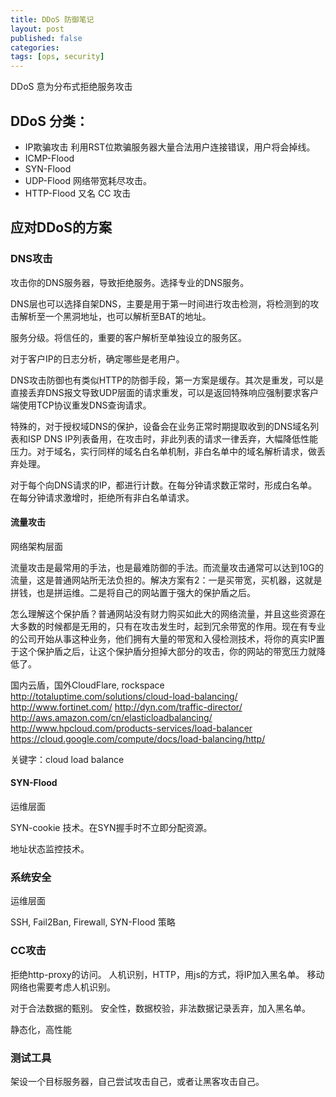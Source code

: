 ```yaml
---
title: DDoS 防御笔记
layout: post
published: false
categories:
tags: [ops, security]
---
```


DDoS 意为分布式拒绝服务攻击

## DDoS 分类：

* IP欺骗攻击 利用RST位欺骗服务器大量合法用户连接错误，用户将会掉线。
* ICMP-Flood
* SYN-Flood
* UDP-Flood  网络带宽耗尽攻击。
* HTTP-Flood 又名 CC 攻击

## 应对DDoS的方案

### DNS攻击
攻击你的DNS服务器，导致拒绝服务。选择专业的DNS服务。

DNS层也可以选择自架DNS，主要是用于第一时间进行攻击检测，将检测到的攻击解析至一个黑洞地址，也可以解析至BAT的地址。

服务分级。将信任的，重要的客户解析至单独设立的服务区。

对于客户IP的日志分析，确定哪些是老用户。

DNS攻击防御也有类似HTTP的防御手段，第一方案是缓存。其次是重发，可以是直接丢弃DNS报文导致UDP层面的请求重发，可以是返回特殊响应强制要求客户端使用TCP协议重发DNS查询请求。

特殊的，对于授权域DNS的保护，设备会在业务正常时期提取收到的DNS域名列表和ISP DNS IP列表备用，在攻击时，非此列表的请求一律丢弃，大幅降低性能压力。对于域名，实行同样的域名白名单机制，非白名单中的域名解析请求，做丢弃处理。

对于每个向DNS请求的IP，都进行计数。在每分钟请求数正常时，形成白名单。在每分钟请求激增时，拒绝所有非白名单请求。

#### 流量攻击

网络架构层面

流量攻击是最常用的手法，也是最难防御的手法。而流量攻击通常可以达到10G的流量，这是普通网站所无法负担的。解决方案有2：一是买带宽，买机器，这就是拼钱，也是拼运维。二是将自己的网站置于强大的保护盾之后。

怎么理解这个保护盾？普通网站没有财力购买如此大的网络流量，并且这些资源在大多数的时候都是无用的，只有在攻击发生时，起到冗余带宽的作用。现在有专业的公司开始从事这种业务，他们拥有大量的带宽和入侵检测技术，将你的真实IP置于这个保护盾之后，让这个保护盾分担掉大部分的攻击，你的网站的带宽压力就降低了。

国内云盾，国外CloudFlare, rockspace
http://totaluptime.com/solutions/cloud-load-balancing/
http://www.fortinet.com/
http://dyn.com/traffic-director/
http://aws.amazon.com/cn/elasticloadbalancing/
http://www.hpcloud.com/products-services/load-balancer
https://cloud.google.com/compute/docs/load-balancing/http/


关键字：cloud load balance

#### SYN-Flood

运维层面

SYN-cookie 技术。在SYN握手时不立即分配资源。

地址状态监控技术。

### 系统安全

运维层面

SSH, Fail2Ban, Firewall, SYN-Flood 策略

### CC攻击

拒绝http-proxy的访问。
人机识别，HTTP，用js的方式，将IP加入黑名单。
移动网络也需要考虑人机识别。

对于合法数据的甄别。
安全性，数据校验，非法数据记录丢弃，加入黑名单。

静态化，高性能

### 测试工具

架设一个目标服务器，自己尝试攻击自己，或者让黑客攻击自己。
